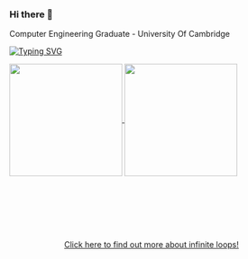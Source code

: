 ### Hi there 👋


Computer Engineering Graduate - University Of Cambridge 

[![Typing SVG](https://readme-typing-svg.herokuapp.com?color=5B7B65&lines=Hardware+Engineer)](https://git.io/typing-svg)


<a href="https://github.com/anuraghazra/github-readme-stats">
  <img height=200 align="center" src="https://github-readme-stats.vercel.app/api?username=JSh4w" />
</a>
<a href="https://github.com/anuraghazra/convoychat">
  <img height=200 align="center" src="https://github-readme-stats.vercel.app/api/top-langs?username=JSh4w&layout=compact&langs_count=8&card_width=320" />
</a>

<br><br><br><br><br>

<div align="center"><a href="https://github.com/twibiral">Click here to find out more about infinite loops!</a></div>


<!--
**JSh4w/JSh4w** is a ✨ _special_ ✨ repository because its `README.md` (this file) appears on your GitHub profile.

Here are some ideas to get you started:

- 🔭 I’m currently working on ...
- 🌱 I’m currently learning ...
- 👯 I’m looking to collaborate on ...
- 🤔 I’m looking for help with ...
- 💬 Ask me about ...
- 📫 How to reach me: ...
- 😄 Pronouns: ...
- ⚡ Fun fact: ...
-->
